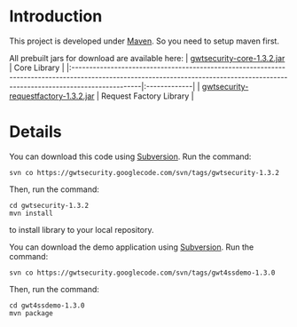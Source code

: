 # Introduction #

This project is developed under [Maven](http://maven.apache.org/).
So you need to setup maven first.

All prebuilt jars for download are available here:
| [gwtsecurity-core-1.3.2.jar](http://search.maven.org/remotecontent?filepath=com/google/code/gwtsecurity/gwtsecurity-requestfactory/1.3.2/gwtsecurity-requestfactory-1.3.2.jar) | Core Library |
|:-------------------------------------------------------------------------------------------------------------------------------------------------------------------------------|:-------------|
| [gwtsecurity-requestfactory-1.3.2.jar](http://search.maven.org/remotecontent?filepath=com/google/code/gwtsecurity/gwtsecurity-core/1.3.2/gwtsecurity-core-1.3.2.jar) | Request Factory Library |

# Details #

You can download this code using [Subversion](http://subversion.tigris.org/).  Run the command:
```
svn co https://gwtsecurity.googlecode.com/svn/tags/gwtsecurity-1.3.2 
```

Then, run the command:
```
cd gwtsecurity-1.3.2
mvn install
```
to install library to your local repository.

You can download the demo application using [Subversion](http://subversion.tigris.org/).  Run the command:
```
svn co https://gwtsecurity.googlecode.com/svn/tags/gwt4ssdemo-1.3.0
```

Then, run the command:
```
cd gwt4ssdemo-1.3.0
mvn package
```